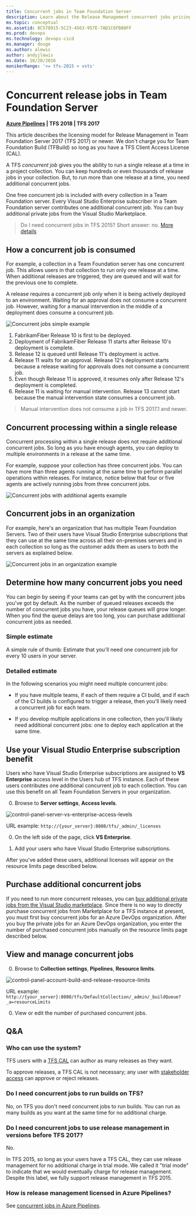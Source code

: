 ```yaml
---
title: Concurrent jobs in Team Foundation Server
description: Learn about the Release Management concurrent jobs pricing and availability in Team Foundation Server (TFS)
ms.topic: conceptual
ms.assetid: 8C578915-5C23-4563-957E-7AD1C6FB80FF
ms.prod: devops
ms.technology: devops-cicd
ms.manager: douge
ms.author: alewis
author: andyjlewis
ms.date: 10/20/2016
monikerRange: '>= tfs-2015 < vsts'
---
```


# Concurrent release jobs in Team Foundation Server

**[Azure Pipelines](concurrent-jobs-vsts.md) | TFS 2018 | TFS 2017**

This article describes the licensing model for Release Management in Team Foundation Server 2017 (TFS 2017) or newer. We don't charge you for Team Foundation Build (TFBuild) so long as you have a TFS Client Access License (CAL).

A TFS _concurrent job_ gives you the ability to run a single release at a time in a project collection. You can keep hundreds or even thousands of release jobs in your collection. But, to run more than one release at a time, you need additional concurrent jobs.

One free concurrent job is included with every collection in a Team Foundation server. Every Visual Studio Enterprise subscriber in a Team Foundation server contributes one additional concurrent job. You can buy additional private jobs from the Visual Studio Marketplace.

> Do I need concurrent jobs in TFS 2015? Short answer: no. [More details](#tfs_before_2017)

## How a concurrent job is consumed

For example, a collection in a Team Foundation server has one concurrent job. This allows users in that collection to run only one release at a time. When additional releases are triggered, they are queued and will wait for the previous one to complete.

A release requires a concurrent job only when it is being actively deployed to an environment. Waiting for an approval does not consume a concurrent job. However, waiting for a manual intervention in the middle of a deployment does consume a concurrent job.

![Concurrent jobs simple example](_img/concurrent-pipelines-tfs/concurrent-pipelines-simple-example.png)

1. FabrikamFiber Release 10 is first to be deployed.
2. Deployment of FabrikamFiber Release 11 starts after Release 10's deployment is complete.
3. Release 12 is queued until Release 11's deployment is active.
4. Release 11 waits for an approval. Release 12's deployment starts because a release waiting for approvals does not consume a concurrent job.
5. Even though Release 11 is approved, it resumes only after Release 12's deployment is completed.
6. Release 11 is waiting for manual intervention. Release 13 cannot start because the manual intervention state consumes a concurrent job.

> Manual intervention does not consume a job in TFS 2017.1 and newer.

## Concurrent processing within a single release

Concurrent processing within a single release does not require additional concurrent jobs. So long as you have enough agents, you can deploy to multiple environments in a release at the same time.

For example, suppose your collection has three concurrent jobs. You can have more than three agents running at the same time to perform parallel operations within releases. For instance, notice below that four or five agents are actively running jobs from three concurrent jobs.

![Concurrent jobs with additional agents example](_img/concurrent-pipelines-tfs/concurrent-pipelines-with-additional-agents-example.png)

## Concurrent jobs in an organization

For example, here's an organization that has multiple  Team Foundation Servers. Two of their users have Visual Studio Enterprise subscriptions that they can use at the same time across all their on-premises servers and in each collection so long as the customer adds them as users to both the servers as explained below.

![Concurrent jobs in an organization example](_img/concurrent-pipelines-tfs/concurrent-pipelines-in-an-organization-example.png)

## Determine how many concurrent jobs you need

You can begin by seeing if your teams can get by with the concurrent jobs you've got by default. As the number of queued releases exceeds the number of concurrent jobs you have, your release queues will grow longer. When you find the queue delays are too long, you can purchase additional concurrent jobs as needed.

### Simple estimate

A simple rule of thumb: Estimate that you'll need one concurrent job for every 10 users in your server.

### Detailed estimate

In the following scenarios you might need multiple concurrent jobs:

* If you have multiple teams, if each of them require a CI build, and if each of the CI builds is configured to trigger a release, then you'll likely need a concurrent job for each team.

* If you develop multiple applications in one collection, then you'll likely need additional concurrent jobs: one to deploy each application at the same time.

## Use your Visual Studio Enterprise subscription benefit

Users who have Visual Studio Enterprise subscriptions are assigned to **VS Enterprise** access level in the Users hub of TFS instance. Each of these users contributes one additional concurrent job to each collection. You can use this benefit on all Team Foundation Servers in your organization.

0. Browse to **Server settings**, **Access levels**.

 ![control-panel-server-vs-enterprise-access-levels](_img/concurrent-pipelines-tfs/control-panel-server-vs-enterprise-access-levels.png)

 URL example: `http://{your_server}:8080/tfs/_admin/_licenses`

0. On the left side of the page, click **VS Enterprise**.

0. Add your users who have Visual Studio Enterprise subscriptions.

After you've added these users, additional licenses will appear on the resource limits page described below.

## Purchase additional concurrent jobs

If you need to run more concurrent releases, you can [buy additional private jobs from the Visual Studio marketplace](https://marketplace.visualstudio.com/items?itemName=ms.build-release-private-pipelines). Since there is no way to directly purchase concurrent jobs from Marketplace for a TFS instance at present, you must first buy concurrent jobs for an Azure DevOps organization. After you buy the private jobs for an Azure DevOps organization, you enter the number of purchased concurrent jobs manually on the resource limits page described below.

## View and manage concurrent jobs

0. Browse to **Collection settings**, **Pipelines**, **Resource limits**.

 ![control-panel-account-build-and-release-resource-limits](_img/concurrent-pipelines-tfs/control-panel-account-build-and-release-resource-limits.png)

 URL example: `http://{your_server}:8080/tfs/DefaultCollection/_admin/_buildQueue?_a=resourceLimits`

0. View or edit the number of purchased concurrent jobs.

## Q&A

### Who can use the system?

TFS users with a [TFS CAL](https://visualstudio.microsoft.com/team-services/tfs-pricing) can author as many releases as they want.

To approve releases, a TFS CAL is not necessary; any user with [stakeholder access](../../organizations/security/get-started-stakeholder.md) can approve or reject releases.

### Do I need concurrent jobs to run builds on TFS?

No, on TFS you don't need concurrent jobs to run builds. You can run as many builds as you want at the same time for no additional charge.

<h3 id="tfs_before_2017">Do I need concurrent jobs to use release management in versions before TFS 2017?</h3>

No.

In TFS 2015, so long as your users have a TFS CAL, they can use release management for no additional charge in trial mode. We called it "trial mode" to indicate that we would eventually charge for release management. Despite this label, we fully support release management in TFS 2015.

### How is release management licensed in Azure Pipelines?

See [concurrent jobs in Azure Pipelines](concurrent-jobs-vsts.md).

